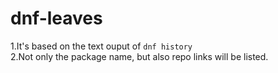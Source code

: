 # dnf-leaves
1.It's based on the text ouput of `dnf history` <br />
2.Not only the package name, but also repo links will be listed.
